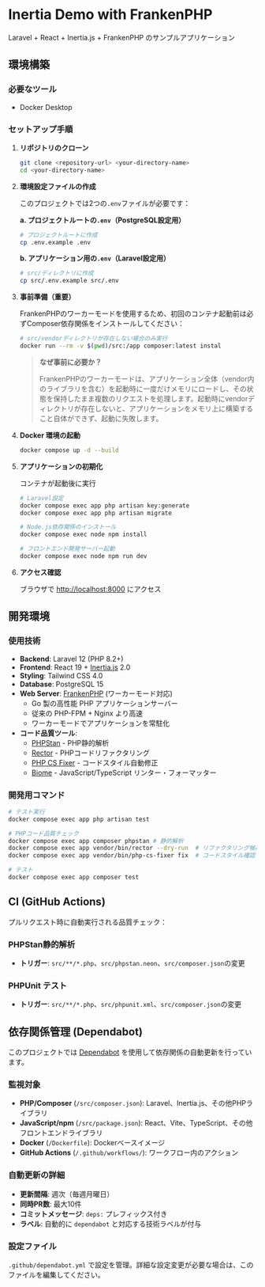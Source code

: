 # Inertia Demo with FrankenPHP

Laravel + React + Inertia.js + FrankenPHP のサンプルアプリケーション

## 環境構築

### 必要なツール

- Docker Desktop

### セットアップ手順

1. **リポジトリのクローン**

   ```bash
   git clone <repository-url> <your-directory-name>
   cd <your-directory-name>
   ```

2. **環境設定ファイルの作成**

   このプロジェクトでは2つの`.env`ファイルが必要です：

   **a. プロジェクトルートの`.env`（PostgreSQL設定用）**

   ```bash
   # プロジェクトルートに作成
   cp .env.example .env
   ```

   **b. アプリケーション用の`.env`（Laravel設定用）**

   ```bash
   # src/ディレクトリに作成
   cp src/.env.example src/.env
   ```

3. **事前準備（重要）**

   FrankenPHPのワーカーモードを使用するため、初回のコンテナ起動前は必ずComposer依存関係をインストールしてください：

   ```bash
   # src/vendorディレクトリが存在しない場合のみ実行
   docker run --rm -v $(pwd)/src:/app composer:latest instal
   ```

   > **なぜ事前に必要か？**
   >
   > FrankenPHPのワーカーモードは、アプリケーション全体（vendor内のライブラリを含む）を起動時に一度だけメモリにロードし、その状態を保持したまま複数のリクエストを処理します。起動時にvendorディレクトリが存在しないと、アプリケーションをメモリ上に構築すること自体ができず、起動に失敗します。

4. **Docker 環境の起動**

   ```bash
   docker compose up -d --build
   ```

5. **アプリケーションの初期化**

   コンテナが起動後に実行

   ```bash
   # Laravel設定
   docker compose exec app php artisan key:generate
   docker compose exec app php artisan migrate
   ```

   ```bash
   # Node.js依存関係のインストール
   docker compose exec node npm install

   # フロントエンド開発サーバー起動
   docker compose exec node npm run dev
   ```

6. **アクセス確認**

   ブラウザで <http://localhost:8000> にアクセス

## 開発環境

### 使用技術

- **Backend**: Laravel 12 (PHP 8.2+)
- **Frontend**: React 19 + [Inertia.js](https://inertiajs.com/) 2.0
- **Styling**: Tailwind CSS 4.0
- **Database**: PostgreSQL 15
- **Web Server**: [FrankenPHP](https://frankenphp.dev/) (ワーカーモード対応)
  - Go 製の高性能 PHP アプリケーションサーバー
  - 従来の PHP-FPM + Nginx より高速
  - ワーカーモードでアプリケーションを常駐化
- **コード品質ツール**:
  - [PHPStan](https://phpstan.org/) - PHP静的解析
  - [Rector](https://getrector.com/) - PHPコードリファクタリング
  - [PHP CS Fixer](https://cs.symfony.com/) - コードスタイル自動修正
  - [Biome](https://biomejs.dev/) - JavaScript/TypeScript リンター・フォーマッター

### 開発用コマンド

```bash
# テスト実行
docker compose exec app php artisan test

# PHPコード品質チェック
docker compose exec app composer phpstan # 静的解析
docker compose exec app vendor/bin/rector --dry-run  # リファクタリング候補確認
docker compose exec app vendor/bin/php-cs-fixer fix  # コードスタイル確認

# テスト
docker compose exec app composer test
```

## CI (GitHub Actions)

プルリクエスト時に自動実行される品質チェック：

### PHPStan静的解析

- **トリガー**: `src/**/*.php`、`src/phpstan.neon`、`src/composer.json`の変更

### PHPUnit テスト

- **トリガー**: `src/**/*.php`、`src/phpunit.xml`、`src/composer.json`の変更

## 依存関係管理 (Dependabot)

このプロジェクトでは [Dependabot](https://docs.github.com/en/code-security/dependabot) を使用して依存関係の自動更新を行っています。

### 監視対象

- **PHP/Composer** (`/src/composer.json`): Laravel、Inertia.js、その他PHPライブラリ
- **JavaScript/npm** (`/src/package.json`): React、Vite、TypeScript、その他フロントエンドライブラリ
- **Docker** (`/Dockerfile`): Dockerベースイメージ
- **GitHub Actions** (`/.github/workflows/`): ワークフロー内のアクション

### 自動更新の詳細

- **更新間隔**: 週次（毎週月曜日）
- **同時PR数**: 最大10件
- **コミットメッセージ**: `deps:` プレフィックス付き
- **ラベル**: 自動的に `dependabot` と対応する技術ラベルが付与

### 設定ファイル

`.github/dependabot.yml` で設定を管理。詳細な設定変更が必要な場合は、このファイルを編集してください。
